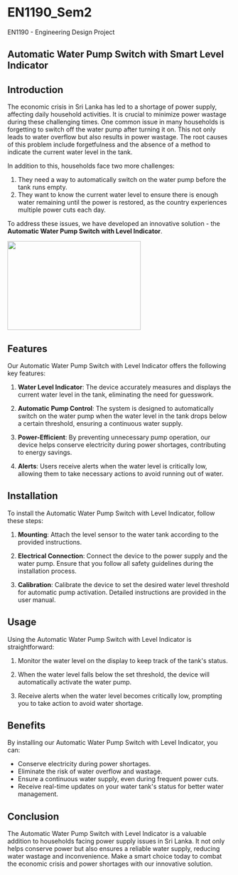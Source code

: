 # EN1190_Sem2
EN1190 - Engineering Design Project 

## Automatic Water Pump Switch with Smart Level Indicator

## Introduction

The economic crisis in Sri Lanka has led to a shortage of power supply, affecting daily household activities. It is crucial to minimize power wastage during these challenging times. One common issue in many households is forgetting to switch off the water pump after turning it on. This not only leads to water overflow but also results in power wastage. The root causes of this problem include forgetfulness and the absence of a method to indicate the current water level in the tank.

In addition to this, households face two more challenges: 

1. They need a way to automatically switch on the water pump before the tank runs empty.
2. They want to know the current water level to ensure there is enough water remaining until the power is restored, as the country experiences multiple power cuts each day.

To address these issues, we have developed an innovative solution - the **Automatic Water Pump Switch with Level Indicator**.

<img src="https://github.com/Thulani0/EN1190_Sem2/assets/129428203/2cc6cb70-2e89-401e-a58e-799b361055e8.jpg" width="300" height="200">

## Features

Our Automatic Water Pump Switch with Level Indicator offers the following key features:

1. **Water Level Indicator**: The device accurately measures and displays the current water level in the tank, eliminating the need for guesswork.

2. **Automatic Pump Control**: The system is designed to automatically switch on the water pump when the water level in the tank drops below a certain threshold, ensuring a continuous water supply.

3. **Power-Efficient**: By preventing unnecessary pump operation, our device helps conserve electricity during power shortages, contributing to energy savings.

4. **Alerts**: Users receive alerts when the water level is critically low, allowing them to take necessary actions to avoid running out of water.

## Installation

To install the Automatic Water Pump Switch with Level Indicator, follow these steps:

1. **Mounting**: Attach the level sensor to the water tank according to the provided instructions.

2. **Electrical Connection**: Connect the device to the power supply and the water pump. Ensure that you follow all safety guidelines during the installation process.

3. **Calibration**: Calibrate the device to set the desired water level threshold for automatic pump activation. Detailed instructions are provided in the user manual.

## Usage

Using the Automatic Water Pump Switch with Level Indicator is straightforward:

1. Monitor the water level on the display to keep track of the tank's status.

2. When the water level falls below the set threshold, the device will automatically activate the water pump.

3. Receive alerts when the water level becomes critically low, prompting you to take action to avoid water shortage.

## Benefits

By installing our Automatic Water Pump Switch with Level Indicator, you can:

- Conserve electricity during power shortages.
- Eliminate the risk of water overflow and wastage.
- Ensure a continuous water supply, even during frequent power cuts.
- Receive real-time updates on your water tank's status for better water management.

## Conclusion

The Automatic Water Pump Switch with Level Indicator is a valuable addition to households facing power supply issues in Sri Lanka. It not only helps conserve power but also ensures a reliable water supply, reducing water wastage and inconvenience. Make a smart choice today to combat the economic crisis and power shortages with our innovative solution.
